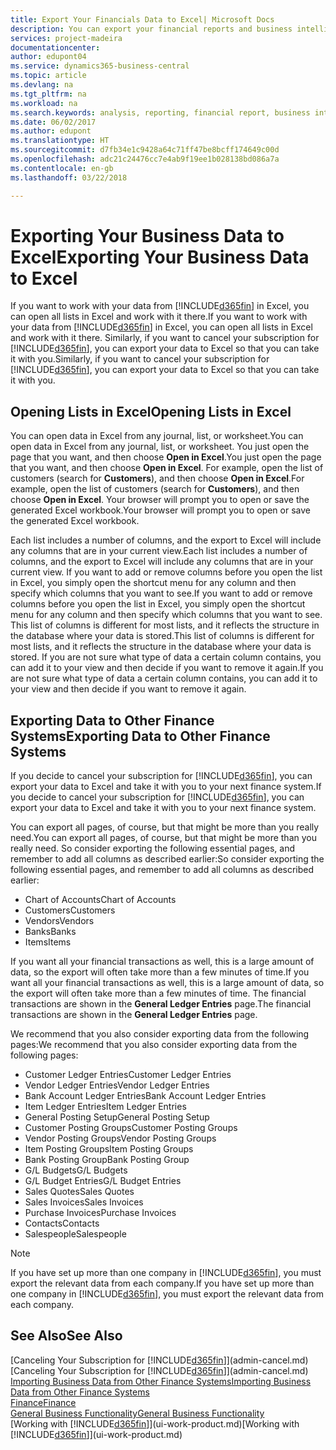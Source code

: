 ```yaml
---
title: Export Your Financials Data to Excel| Microsoft Docs
description: You can export your financial reports and business intelligence data from Business Central  to Excel, or open your Financials data in Excel.
services: project-madeira
documentationcenter: 
author: edupont04
ms.service: dynamics365-business-central
ms.topic: article
ms.devlang: na
ms.tgt_pltfrm: na
ms.workload: na
ms.search.keywords: analysis, reporting, financial report, business intelligence, BI, Excel
ms.date: 06/02/2017
ms.author: edupont
ms.translationtype: HT
ms.sourcegitcommit: d7fb34e1c9428a64c71ff47be8bcff174649c00d
ms.openlocfilehash: adc21c24476cc7e4ab9f19ee1b028138bd086a7a
ms.contentlocale: en-gb
ms.lasthandoff: 03/22/2018

---
```

# <a name="exporting-your-business-data-to-excel"></a><span data-ttu-id="a9bd1-103">Exporting Your Business Data to Excel</span><span class="sxs-lookup"><span data-stu-id="a9bd1-103">Exporting Your Business Data to Excel</span></span>
<span data-ttu-id="a9bd1-104">If you want to work with your data from [!INCLUDE[d365fin](includes/d365fin_md.md)] in Excel, you can open all lists in Excel and work with it there.</span><span class="sxs-lookup"><span data-stu-id="a9bd1-104">If you want to work with your data from [!INCLUDE[d365fin](includes/d365fin_md.md)] in Excel, you can open all lists in Excel and work with it there.</span></span> <span data-ttu-id="a9bd1-105">Similarly, if you want to cancel your subscription for [!INCLUDE[d365fin](includes/d365fin_md.md)], you can export your data to Excel so that you can take it with you.</span><span class="sxs-lookup"><span data-stu-id="a9bd1-105">Similarly, if you want to cancel your subscription for [!INCLUDE[d365fin](includes/d365fin_md.md)], you can export your data to Excel so that you can take it with you.</span></span>

## <a name="opening-lists-in-excel"></a><span data-ttu-id="a9bd1-106">Opening Lists in Excel</span><span class="sxs-lookup"><span data-stu-id="a9bd1-106">Opening Lists in Excel</span></span>
<span data-ttu-id="a9bd1-107">You can open data in Excel from any journal, list, or worksheet.</span><span class="sxs-lookup"><span data-stu-id="a9bd1-107">You can open data in Excel from any journal, list, or worksheet.</span></span> <span data-ttu-id="a9bd1-108">You just open the page that you want, and then choose **Open in Excel**.</span><span class="sxs-lookup"><span data-stu-id="a9bd1-108">You just open the page that you want, and then choose **Open in Excel**.</span></span> <span data-ttu-id="a9bd1-109">For example, open the list of customers (search for **Customers**), and then choose **Open in Excel**.</span><span class="sxs-lookup"><span data-stu-id="a9bd1-109">For example, open the list of customers (search for **Customers**), and then choose **Open in Excel**.</span></span> <span data-ttu-id="a9bd1-110">Your browser will prompt you to open or save the generated Excel workbook.</span><span class="sxs-lookup"><span data-stu-id="a9bd1-110">Your browser will prompt you to open or save the generated Excel workbook.</span></span>  

<span data-ttu-id="a9bd1-111">Each list includes a number of columns, and the export to Excel will include any columns that are in your current view.</span><span class="sxs-lookup"><span data-stu-id="a9bd1-111">Each list includes a number of columns, and the export to Excel will include any columns that are in your current view.</span></span> <span data-ttu-id="a9bd1-112">If you want to add or remove columns before you open the list in Excel, you simply open the shortcut menu for any column and then specify which columns that you want to see.</span><span class="sxs-lookup"><span data-stu-id="a9bd1-112">If you want to add or remove columns before you open the list in Excel, you simply open the shortcut menu for any column and then specify which columns that you want to see.</span></span> <span data-ttu-id="a9bd1-113">This list of columns is different for most lists, and it reflects the structure in the database where your data is stored.</span><span class="sxs-lookup"><span data-stu-id="a9bd1-113">This list of columns is different for most lists, and it reflects the structure in the database where your data is stored.</span></span> <span data-ttu-id="a9bd1-114">If you are not sure what type of data a certain column contains, you can add it to your view and then decide if you want to remove it again.</span><span class="sxs-lookup"><span data-stu-id="a9bd1-114">If you are not sure what type of data a certain column contains, you can add it to your view and then decide if you want to remove it again.</span></span>  

## <a name="exporting-data-to-other-finance-systems"></a><span data-ttu-id="a9bd1-115">Exporting Data to Other Finance Systems</span><span class="sxs-lookup"><span data-stu-id="a9bd1-115">Exporting Data to Other Finance Systems</span></span>
<span data-ttu-id="a9bd1-116">If you decide to cancel your subscription for [!INCLUDE[d365fin](includes/d365fin_md.md)], you can export your data to Excel and take it with you to your next finance system.</span><span class="sxs-lookup"><span data-stu-id="a9bd1-116">If you decide to cancel your subscription for [!INCLUDE[d365fin](includes/d365fin_md.md)], you can export your data to Excel and take it with you to your next finance system.</span></span>  

<span data-ttu-id="a9bd1-117">You can export all pages, of course, but that might be more than you really need.</span><span class="sxs-lookup"><span data-stu-id="a9bd1-117">You can export all pages, of course, but that might be more than you really need.</span></span> <span data-ttu-id="a9bd1-118">So consider exporting the following essential pages, and remember to add all columns as described earlier:</span><span class="sxs-lookup"><span data-stu-id="a9bd1-118">So consider exporting the following essential pages, and remember to add all columns as described earlier:</span></span>  

* <span data-ttu-id="a9bd1-119">Chart of Accounts</span><span class="sxs-lookup"><span data-stu-id="a9bd1-119">Chart of Accounts</span></span>  
* <span data-ttu-id="a9bd1-120">Customers</span><span class="sxs-lookup"><span data-stu-id="a9bd1-120">Customers</span></span>  
* <span data-ttu-id="a9bd1-121">Vendors</span><span class="sxs-lookup"><span data-stu-id="a9bd1-121">Vendors</span></span>  
* <span data-ttu-id="a9bd1-122">Banks</span><span class="sxs-lookup"><span data-stu-id="a9bd1-122">Banks</span></span>  
* <span data-ttu-id="a9bd1-123">Items</span><span class="sxs-lookup"><span data-stu-id="a9bd1-123">Items</span></span>  

<span data-ttu-id="a9bd1-124">If you want all your financial transactions as well, this is a large amount of data, so the export will often take more than a few minutes of time.</span><span class="sxs-lookup"><span data-stu-id="a9bd1-124">If you want all your financial transactions as well, this is a large amount of data, so the export will often take more than a few minutes of time.</span></span> <span data-ttu-id="a9bd1-125">The financial transactions are shown in the **General Ledger Entries** page.</span><span class="sxs-lookup"><span data-stu-id="a9bd1-125">The financial transactions are shown in the **General Ledger Entries** page.</span></span>  

<span data-ttu-id="a9bd1-126">We recommend that you also consider exporting data from the following pages:</span><span class="sxs-lookup"><span data-stu-id="a9bd1-126">We recommend that you also consider exporting data from the following pages:</span></span>  

* <span data-ttu-id="a9bd1-127">Customer Ledger Entries</span><span class="sxs-lookup"><span data-stu-id="a9bd1-127">Customer Ledger Entries</span></span>  
* <span data-ttu-id="a9bd1-128">Vendor Ledger Entries</span><span class="sxs-lookup"><span data-stu-id="a9bd1-128">Vendor Ledger Entries</span></span>  
* <span data-ttu-id="a9bd1-129">Bank Account Ledger Entries</span><span class="sxs-lookup"><span data-stu-id="a9bd1-129">Bank Account Ledger Entries</span></span>  
* <span data-ttu-id="a9bd1-130">Item Ledger Entries</span><span class="sxs-lookup"><span data-stu-id="a9bd1-130">Item Ledger Entries</span></span>  
* <span data-ttu-id="a9bd1-131">General Posting Setup</span><span class="sxs-lookup"><span data-stu-id="a9bd1-131">General Posting Setup</span></span>  
* <span data-ttu-id="a9bd1-132">Customer Posting Groups</span><span class="sxs-lookup"><span data-stu-id="a9bd1-132">Customer Posting Groups</span></span>  
* <span data-ttu-id="a9bd1-133">Vendor Posting Groups</span><span class="sxs-lookup"><span data-stu-id="a9bd1-133">Vendor Posting Groups</span></span>  
* <span data-ttu-id="a9bd1-134">Item Posting Groups</span><span class="sxs-lookup"><span data-stu-id="a9bd1-134">Item Posting Groups</span></span>  
* <span data-ttu-id="a9bd1-135">Bank Posting Group</span><span class="sxs-lookup"><span data-stu-id="a9bd1-135">Bank Posting Group</span></span>  
* <span data-ttu-id="a9bd1-136">G/L Budgets</span><span class="sxs-lookup"><span data-stu-id="a9bd1-136">G/L Budgets</span></span>  
* <span data-ttu-id="a9bd1-137">G/L Budget Entries</span><span class="sxs-lookup"><span data-stu-id="a9bd1-137">G/L Budget Entries</span></span>  
* <span data-ttu-id="a9bd1-138">Sales Quotes</span><span class="sxs-lookup"><span data-stu-id="a9bd1-138">Sales Quotes</span></span>  
* <span data-ttu-id="a9bd1-139">Sales Invoices</span><span class="sxs-lookup"><span data-stu-id="a9bd1-139">Sales Invoices</span></span>  
* <span data-ttu-id="a9bd1-140">Purchase Invoices</span><span class="sxs-lookup"><span data-stu-id="a9bd1-140">Purchase Invoices</span></span>  
* <span data-ttu-id="a9bd1-141">Contacts</span><span class="sxs-lookup"><span data-stu-id="a9bd1-141">Contacts</span></span>  
* <span data-ttu-id="a9bd1-142">Salespeople</span><span class="sxs-lookup"><span data-stu-id="a9bd1-142">Salespeople</span></span>  

> [!NOTE]  
>   <span data-ttu-id="a9bd1-143">If you have set up more than one company in [!INCLUDE[d365fin](includes/d365fin_md.md)], you must export the relevant data from each company.</span><span class="sxs-lookup"><span data-stu-id="a9bd1-143">If you have set up more than one company in [!INCLUDE[d365fin](includes/d365fin_md.md)], you must export the relevant data from each company.</span></span>

## <a name="see-also"></a><span data-ttu-id="a9bd1-144">See Also</span><span class="sxs-lookup"><span data-stu-id="a9bd1-144">See Also</span></span>
<span data-ttu-id="a9bd1-145">[Canceling Your Subscription for [!INCLUDE[d365fin](includes/d365fin_md.md)]](admin-cancel.md)</span><span class="sxs-lookup"><span data-stu-id="a9bd1-145">[Canceling Your Subscription for [!INCLUDE[d365fin](includes/d365fin_md.md)]](admin-cancel.md)</span></span>  
[<span data-ttu-id="a9bd1-146">Importing Business Data from Other Finance Systems</span><span class="sxs-lookup"><span data-stu-id="a9bd1-146">Importing Business Data from Other Finance Systems</span></span>](upload-data.md)  
[<span data-ttu-id="a9bd1-147">Finance</span><span class="sxs-lookup"><span data-stu-id="a9bd1-147">Finance</span></span>](finance.md)  
[<span data-ttu-id="a9bd1-148">General Business Functionality</span><span class="sxs-lookup"><span data-stu-id="a9bd1-148">General Business Functionality</span></span>](ui-across-business-areas.md)  
<span data-ttu-id="a9bd1-149">[Working with [!INCLUDE[d365fin](includes/d365fin_md.md)]](ui-work-product.md)</span><span class="sxs-lookup"><span data-stu-id="a9bd1-149">[Working with [!INCLUDE[d365fin](includes/d365fin_md.md)]](ui-work-product.md)</span></span>  

